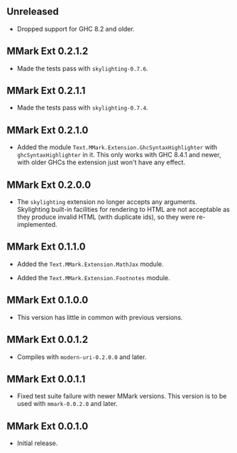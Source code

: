 ## Unreleased

* Dropped support for GHC 8.2 and older.

## MMark Ext 0.2.1.2

* Made the tests pass with `skylighting-0.7.6`.

## MMark Ext 0.2.1.1

* Made the tests pass with `skylighting-0.7.4`.

## MMark Ext 0.2.1.0

* Added the module `Text.MMark.Extension.GhcSyntaxHighlighter` with
  `ghcSyntaxHighlighter` in it. This only works with GHC 8.4.1 and newer,
  with older GHCs the extension just won't have any effect.

## MMark Ext 0.2.0.0

* The `skylighting` extension no longer accepts any arguments. Skylighting
  built-in facilities for rendering to HTML are not acceptable as they
  produce invalid HTML (with duplicate ids), so they were re-implemented.

## MMark Ext 0.1.1.0

* Added the `Text.MMark.Extension.MathJax` module.

* Added the `Text.MMark.Extension.Footnotes` module.

## MMark Ext 0.1.0.0

* This version has little in common with previous versions.

## MMark Ext 0.0.1.2

* Compiles with `modern-uri-0.2.0.0` and later.

## MMark Ext 0.0.1.1

* Fixed test suite failure with newer MMark versions. This version is to be
  used with `mmark-0.0.2.0` and later.

## MMark Ext 0.0.1.0

* Initial release.
